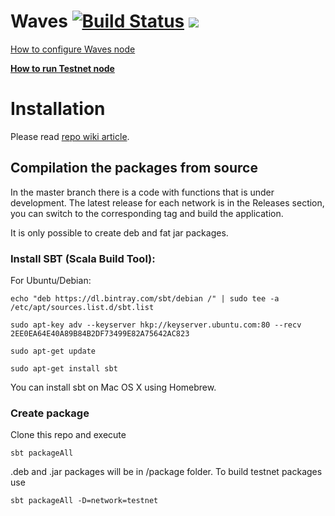 # Waves [![Build Status](https://travis-ci.org/wavesplatform/Waves.svg?branch=master)](https://travis-ci.org/wavesplatform/Waves) [![](https://images.microbadger.com/badges/version/wavesplatform/waves-testnet.svg)](http://microbadger.com/images/wavesplatform/waves-testnet "Testnet Node Docker image")


[How to configure Waves node](https://github.com/wavesplatform/Waves/wiki/How-to-install-Waves-node)

**[How to run Testnet node](https://github.com/wavesplatform/Waves/blob/master/Testnet.md)**


# Installation

Please read [repo wiki article](https://github.com/wavesplatform/Waves/wiki/How-to-install-Waves-node).

## Compilation the packages from source

In the master branch there is a code with functions that is under development. The latest release for each network is in the Releases section, you can switch to the corresponding tag and build the application.

It is only possible to create deb and fat jar packages.

### Install SBT (Scala Build Tool):

For Ubuntu/Debian:

`echo "deb https://dl.bintray.com/sbt/debian /" | sudo tee -a /etc/apt/sources.list.d/sbt.list`

`sudo apt-key adv --keyserver hkp://keyserver.ubuntu.com:80 --recv 2EE0EA64E40A89B84B2DF73499E82A75642AC823`

`sudo apt-get update`

`sudo apt-get install sbt`

You can install sbt on Mac OS X using Homebrew.

### Create package

Clone this repo and execute

`sbt packageAll`

.deb and .jar packages will be in /package folder. To build testnet packages use

`sbt packageAll -D=network=testnet`
